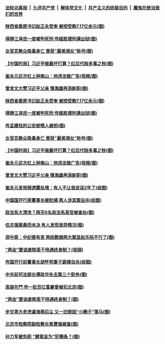 

####  [法轮功真相](../../../../basic/blob/master/README.md?t=05120031) &nbsp;|&nbsp; [九评共产党](../../../../9ping.md/blob/master/README.md?t=05120031) &nbsp;|&nbsp; [解体党文化](../../../../jtdwh.md/blob/master/README.md?t=05120031)  &nbsp;|&nbsp; [共产主义的终极目的](../../../../gczydzjmd.md/blob/master/README.md?t=05120031) &nbsp;|&nbsp; [魔鬼在统治我们的世界](../../../../mgztzwmdsj.md/blob/master/README.md?t=05120031) 

#### [陕西省委原书记赵正永受审 被控受贿7.17亿余元(图)](../pages/p2/932899.md?t=05120031) 

#### [得罪江泽民一度被判死刑 传姬胜德刑满出狱(图)](../pages/p2/932875.md?t=05120031) 

#### [女官员聚众吸毒身亡 曾获“最美湘女”称号(图)](../pages/p2/932857.md?t=05120031) 

#### [【中国时局】习近平做最坏打算？红后代陷多事之秋(图)](../pages/p2/932812.md?t=05120031) 

#### [崔永元这次杠上钟南山：他违法做广告(视频/图)](../pages/p2/932817.md?t=05120031) 

#### [曾发文大赞习近平父亲 慎海雄再添新职(图)](../pages/p2/932809.md?t=05120031) 

#### [陕西省委原书记赵正永受审 被控受贿7.17亿余元(图)](../pages/p2/932899.md?t=05120031) 

#### [得罪江泽民一度被判死刑 传姬胜德刑满出狱(图)](../pages/p2/932875.md?t=05120031) 

#### [传孟建柱的公安部情人被抓(图)](../pages/p2/932860.md?t=05120031) 

#### [女官员聚众吸毒身亡 曾获“最美湘女”称号(图)](../pages/p2/932857.md?t=05120031) 

#### [【中国时局】习近平做最坏打算？红后代陷多事之秋(图)](../pages/p2/932812.md?t=05120031) 

#### [崔永元这次杠上钟南山：他违法做广告(视频/图)](../pages/p2/932817.md?t=05120031) 

#### [曾发文大赞习近平父亲 慎海雄再添新职(图)](../pages/p2/932809.md?t=05120031) 

#### [崔永元发视频透露处境：有人不让我说话2年了(组图)](../pages/p2/932799.md?t=05120031) 

#### [中国国开行原董事长被批捕 两人涉其案自杀(组图)](../pages/p2/932758.md?t=05120031) 

#### [政法系大清洗？两天6名政法系高官被查处(图)](../pages/p2/932699.md?t=05120031) 

#### [任志强案悬而未决 有人发现诡异情况(图)](../pages/p2/932710.md?t=05120031) 

#### [郑中原：中纪委有变 两组数据两大案显赵乐际不行了(图)](../pages/p2/932660.md?t=05120031) 

#### [“两会”要谈废除高干待遇终身制？(视频)](../pages/p2/932680.md?t=05120031) 

#### [传国开行前董事长胡怀邦妻子跳楼自杀(组图)](../pages/p2/932672.md?t=05120031) 

#### [中共前司法部长傅政华失去第三个职务(图)](../pages/p2/932638.md?t=05120031) 

#### [高层在鬥 传一批百亿富豪曾被扣北京(图)](../pages/p2/932643.md?t=05120031) 

#### [“两会”要谈废除高干待遇终身制？(图)](../pages/p2/932580.md?t=05120031) 

#### [步甘肃大老虎虞海燕后尘 又一旧部因“小圈子”落马(图)](../pages/p2/932583.md?t=05120031) 

#### [北京市检察院副检察长焦慧强被查(图)](../pages/p2/932573.md?t=05120031) 

#### [孙力军被免职 “肆意妄为”犯哪条？(图)](../pages/p2/932559.md?t=05120031) 

